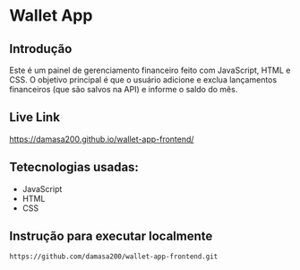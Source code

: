 # Wallet App 

## Introdução 


Este é um painel de gerenciamento financeiro feito com JavaScript, HTML e CSS. O objetivo principal é
que o usuário adicione e exclua lançamentos financeiros (que são salvos na API) e informe o saldo
do mês.

## Live Link 
https://damasa200.github.io/wallet-app-frontend/

## Tetecnologias usadas:

- JavaScript 
- HTML
- CSS 

## Instrução para executar localmente
```
https://github.com/damasa200/wallet-app-frontend.git

```



